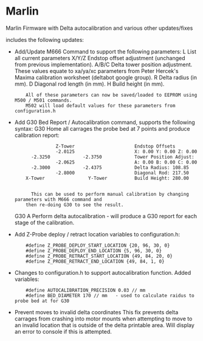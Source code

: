Marlin
======

Marlin Firmware with Delta autocalibration and various other updates/fixes


includes the following updates:


-  Add/Update M666 Command to support the following parameters:
   L       List all current parameters
   X/Y/Z   Endstop offset adjustment (unchanged from previous implementation).
   A/B/C   Delta tower position adjustment. These values equate to xa/ya/xc parameters from Peter
           Hercek's Maxima calibration worksheet (deltabot google group).
   R	     Delta radius (in mm).
   D	     Diagonal rod length (in mm).
   H       Build height (in mm).

           All of these parameters can now be saved/loaded to EEPROM using M500 / M501 commands.
           M502 will load default values for these parameters from configuration.h

-  Add G30 Bed Report / Autocalibration command, supports the following syntax:
   G30	   Home all carrages the probe bed at 7 points and produce calibration report:

                      Z-Tower                      Endstop Offsets
                      -2.0125                      X: 0.00 Y: 0.00 Z: 0.00
             -2.3250            -2.3750            Tower Position Adjust:
                      -2.0625                      A: 0.00 B: 0.00 C: 0.00
             -2.3000            -2.4375            Delta Radius: 108.85
                      -2.8000                      Diagonal Rod: 217.50
           X-Tower                Y-Tower          Build Height: 280.00


	         This can be used to perform manual calibration by changing parameters with M666 command and
           then re-doing G30 to see the result.

   G30 A   Perform delta autocalibration - will produce a G30 report for each stage of the calibration.


-  Add Z-Probe deploy / retract location variables to configuration.h:

           #define Z_PROBE_DEPLOY_START_LOCATION {20, 96, 30, 0}
           #define Z_PROBE_DEPLOY_END_LOCATION {5, 96, 30, 0}
           #define Z_PROBE_RETRACT_START_LOCATION {49, 84, 20, 0}
           #define Z_PROBE_RETRACT_END_LOCATION {49, 84, 1, 0}

-  Changes to configuration.h to support autocalibration function. Added variables:

           #define AUTOCALIBRATION_PRECISION 0.03 // mm
           #define BED_DIAMETER 170 // mm   - used to calculate raidus to probe bed at for G30


-  Prevent moves to invalid delta coordinates
           This fix prevents delta carrages from crashing into motor mounts when attempting to move to an
           invalid location that is outside of the delta printable area. Will display an error to console if
           this is attempted.
